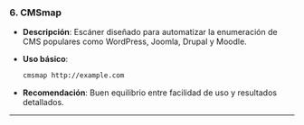 
### **6. CMSmap**

- **Descripción**: Escáner diseñado para automatizar la enumeración de CMS populares como WordPress, Joomla, Drupal y Moodle.
- **Uso básico**:
    
    ```bash
    cmsmap http://example.com
    ```
    
- **Recomendación**: Buen equilibrio entre facilidad de uso y resultados detallados.

---
